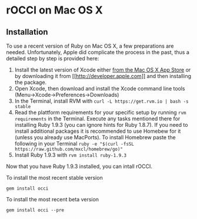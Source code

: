 # rOCCI on Mac OS X

## Installation

To use a recent version of Ruby on Mac OS X, a few preparations are needed. Unfortunately, Apple did complicate the
process in the past, thus a detailed step by step is provided here:

1. Install the latest version of Xcode either
[from the Mac OS X App Store](itms://itunes.apple.com/de/app/xcode/id497799835?mt=12#) or by downloading it from
[[http://developer.apple.com]] and then installing the package.
2. Open Xcode, then download and install the Xcode command line tools (Menu->Xcode->Preferences->Downloads)
3. In the Terminal, install RVM with `curl -L https://get.rvm.io | bash -s stable`
4. Read the plattform requirements for your specific setup by running `rvm requirements` in the Terminal. Execute any
tasks mentioned there for installing Ruby 1.9.3 (you can ignore hints for Ruby 1.8.7). If you need to install additional
packages it is recommended to use Homebew for it (unless you already use MacPorts). To install Homebrew paste the
following in your Terminal `ruby -e "$(curl -fsSL https://raw.github.com/mxcl/homebrew/go)"`
5. Install Ruby 1.9.3 with `rvm install ruby-1.9.3`

Now that you have Ruby 1.9.3 installed, you can intall rOCCI.

To install the most recent stable version

    gem install occi

To install the most recent beta version

    gem install occi --pre